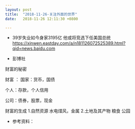 ```yaml
---
layout: post
title:  "2018-11-26-关注外面的世界"
date:   2018-11-26 12:11:30 +0800

---
```


* 39岁失业如今身家3195亿 他或将竞选下任美国总统
https://xinwen.eastday.com/a/n181126072525389.html?qid=news.baidu.com

* 彭博社

财富的秘密

财富 ：
国家：货币，国债

个人：存款，个人信用

公司：债券，股票，现金

财富的生成
1.自然资源 水电煤风，金属
2.土地及其产物
    粮食
    公园

* 参考资料：




